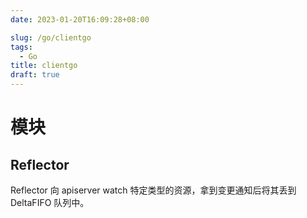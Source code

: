 ```yaml
---
date: 2023-01-20T16:09:28+08:00

slug: /go/clientgo
tags:
  - Go
title: clientgo
draft: true
---
```


# 模块

## Reflector

Reflector 向 apiserver watch 特定类型的资源，拿到变更通知后将其丢到 DeltaFIFO 队列中。
